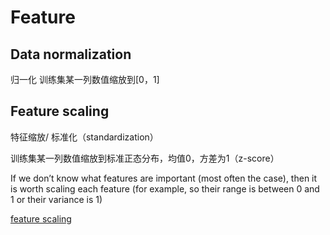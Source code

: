 # Feature

## Data normalization

归一化 训练集某一列数值缩放到[0，1]

## Feature scaling

特征缩放/ 标准化（standardization）

训练集某一列数值缩放到标准正态分布，均值0，方差为1（z-score）

If we don’t know what features are important (most often the case), then it is worth scaling each feature (for example, so their range is between 0 and 1 or their variance is 1)

[feature scaling](https://www.cnblogs.com/ooon/p/4947347.html)

